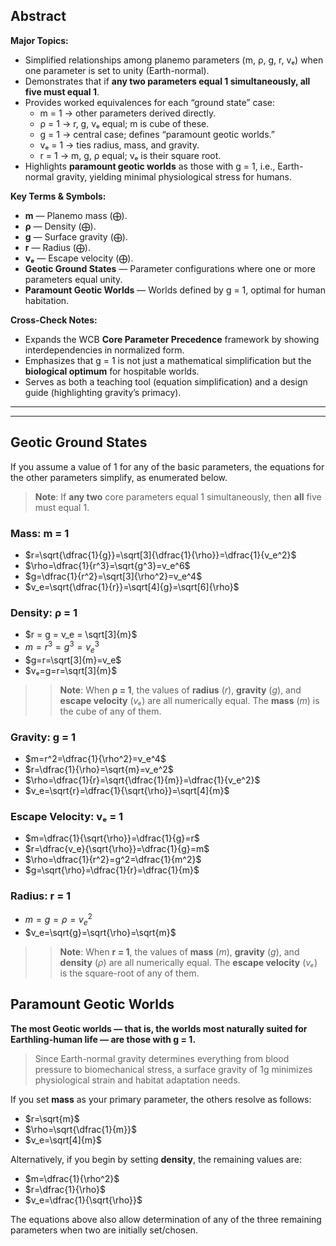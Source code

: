 
## Abstract  
**Major Topics:**  
- Simplified relationships among planemo parameters (m, ρ, g, r, vₑ) when one parameter is set to unity (Earth-normal).  
- Demonstrates that if **any two parameters equal 1 simultaneously, all five must equal 1**.  
- Provides worked equivalences for each “ground state” case:  
  - m = 1 → other parameters derived directly.  
  - ρ = 1 → r, g, vₑ equal; m is cube of these.  
  - g = 1 → central case; defines “paramount geotic worlds.”  
  - vₑ = 1 → ties radius, mass, and gravity.  
  - r = 1 → m, g, ρ equal; vₑ is their square root.  
- Highlights **paramount geotic worlds** as those with g = 1, i.e., Earth-normal gravity, yielding minimal physiological stress for humans.  

**Key Terms & Symbols:**  
- **m** — Planemo mass (⨁).  
- **ρ** — Density (⨁).  
- **g** — Surface gravity (⨁).  
- **r** — Radius (⨁).  
- **vₑ** — Escape velocity (⨁).  
- **Geotic Ground States** — Parameter configurations where one or more parameters equal unity.  
- **Paramount Geotic Worlds** — Worlds defined by g = 1, optimal for human habitation.  

**Cross-Check Notes:**  
- Expands the WCB **Core Parameter Precedence** framework by showing interdependencies in normalized form.  
- Emphasizes that g = 1 is not just a mathematical simplification but the **biological optimum** for hospitable worlds.  
- Serves as both a teaching tool (equation simplification) and a design guide (highlighting gravity’s primacy).  
---
---


## Geotic Ground States
If you assume a value of 1 for any of the basic parameters, the equations for the other parameters simplify, as enumerated below.

> **Note**: If **any two** core parameters equal 1 simultaneously, then **all** five must equal 1.
### Mass: m = 1
- $r=\sqrt{\dfrac{1}{g}}=\sqrt[3]{\dfrac{1}{\rho}}=\dfrac{1}{v_e^2}$
- $\rho=\dfrac{1}{r^3}=\sqrt{g^3}=v_e^6$
- $g=\dfrac{1}{r^2}=\sqrt[3]{\rho^2}=v_e^4$
- $v_e=\sqrt{\dfrac{1}{r}}=\sqrt[4]{g}=\sqrt[6]{\rho}$
### Density: ρ = 1
- $r = g = v_e = \sqrt[3]{m}$
- $m=r^3=g^3=v_e^3$
- $g=r=\sqrt[3]{m}=v_e$
- $vₑ=g=r=\sqrt[3]{m}$
> > **Note**: When **ρ = 1**, the values of **radius** (*r*), **gravity** (*g*), and **escape velocity** (*vₑ*) are all numerically equal. The **mass** (*m​*) is the cube of any of them.
### Gravity: g = 1
- $m=r^2=\dfrac{1}{\rho^2}=v_e^4$
- $r=\dfrac{1}{\rho}=\sqrt{m}=v_e^2$
- $\rho=\dfrac{1}{r}=\sqrt{\dfrac{1}{m}}=\dfrac{1}{v_e^2}$
- $v_e=\sqrt{r}=\dfrac{1}{\sqrt{\rho}}=\sqrt[4]{m}$
### Escape Velocity: vₑ = 1
- $m=\dfrac{1}{\sqrt{\rho}}=\dfrac{1}{g}=r$
- $r=\dfrac{v_e}{\sqrt{\rho}}=\dfrac{1}{g}=m$
- $\rho=\dfrac{1}{r^2}=g^2=\dfrac{1}{m^2}$
- $g=\sqrt{\rho}=\dfrac{1}{r}=\dfrac{1}{m}$
### Radius: r = 1
- $m=g=\rho=v_e^2$
- $v_e=\sqrt{g}=\sqrt{\rho}=\sqrt{m}$
> > **Note**: When **r = 1**, the values of **mass** (*m*), **gravity** (*g*), and **density** (*ρ*) are all numerically equal. The **escape velocity** (*vₑ​*) is the square-root of any of them.

## Paramount Geotic Worlds
**The most Geotic worlds — that is, the worlds most naturally suited for Earthling-human life — are those with g = 1.**

> Since Earth-normal gravity determines everything from blood pressure to biomechanical stress, a surface gravity of 1g minimizes physiological strain and habitat adaptation needs.

If you set **mass** as your primary parameter, the others resolve as follows:
- $r=\sqrt{m}$
- $\rho=\sqrt{\dfrac{1}{m}}$
- $v_e=\sqrt[4]{m}$

Alternatively, if you begin by setting **density**, the remaining values are:
- $m=\dfrac{1}{\rho^2}$
- $r=\dfrac{1}{\rho}$
- $v_e=\dfrac{1}{\sqrt{\rho}}$

The equations above also allow determination of any of the three remaining parameters when two are initially set/chosen.

